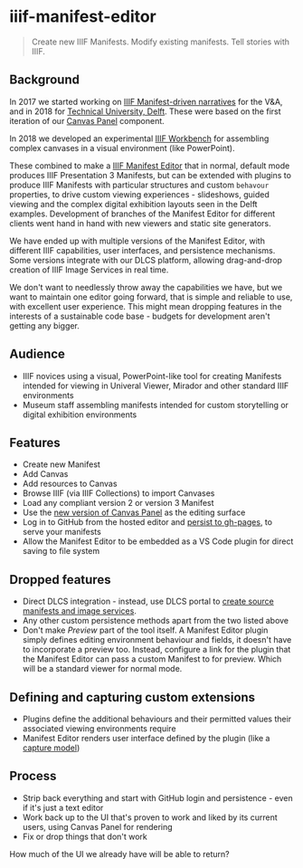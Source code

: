 # iiif-manifest-editor

> Create new IIIF Manifests. Modify existing manifests. Tell stories with IIIF.

## Background

In 2017 we started working on [IIIF Manifest-driven narratives](https://medium.com/digirati-ch/reaching-into-collections-to-tell-stories-3dc32a1772af) for the V&A, and in 2018 for [Technical University, Delft](https://drive.google.com/file/d/1ZRXJaOYNbOD0jsOF79maKhxl5re4-2Kt/view). These were based on the first iteration of our [Canvas Panel](https://canvas-panel.digirati.com/#/) component.

In 2018 we developed an experimental [IIIF Workbench](https://www.youtube.com/watch?v=HHQdQ8Ti5eI&t=12s) for assembling complex canvases in a visual environment (like PowerPoint).

These combined to make a [IIIF Manifest Editor](https://www.youtube.com/watch?v=D8oA3rHbvPM) that in normal, default mode produces IIIF Presentation 3 Manifests, but can be extended with plugins to produce IIIF Manifests with particular structures and custom `behavour` properties, to drive custom viewing experiences - slideshows, guided viewing and the complex digital exhibition layouts seen in the Delft examples. Development of branches of the Manifest Editor for different clients went hand in hand with new viewers and static site generators.

We have ended up with multiple versions of the Manifest Editor, with different IIIF capabilities, user interfaces, and persistence mechanisms. Some versions integrate with our DLCS platform, allowing drag-and-drop creation of IIIF Image Services in real time.

We don't want to needlessly throw away the capabilities we have, but we want to maintain one editor going forward, that is simple and reliable to use, with excellent user experience. This might mean dropping features in the interests of a sustainable code base - budgets for development aren't getting any bigger.


## Audience

 - IIIF novices using a visual, PowerPoint-like tool for creating Manifests intended for viewing in Univeral Viewer, Mirador and other standard IIIF environments
 - Museum staff assembling manifests intended for custom storytelling or digital exhibition environments


## Features

 - Create new Manifest
 - Add Canvas
 - Add resources to Canvas
 - Browse IIIF (via IIIF Collections) to import Canvases
 - Load any compliant version 2 or version 3 Manifest
 - Use the [new version of Canvas Panel](https://deploy-preview-50--iiif-canvas-panel.netlify.app/) as the editing surface
 - Log in to GitHub from the hosted editor and [persist to gh-pages](https://github.com/digirati-co-uk/iiif-manifest-editor/issues/1), to serve your manifests
 - Allow the Manifest Editor to be embedded as a VS Code plugin for direct saving to file system  

## Dropped features

 - Direct DLCS integration - instead, use DLCS portal to [create source manifests and image services](https://drive.google.com/file/d/14d-HcbftIt1qMhx-qV1jf29Hkn9e03E2/view?usp=sharing).
 - Any other custom persistence methods apart from the two listed above
 - Don't make _Preview_ part of the tool itself. A Manifest Editor plugin simply defines editing environment behaviour and fields, it doesn't have to incorporate a preview too. Instead, configure a link for the plugin that the Manifest Editor can pass a custom Manifest to for preview. Which will be a standard viewer for normal mode.

## Defining and capturing custom extensions

 - Plugins define the additional behaviours and their permitted values their associated viewing environments require
 - Manifest Editor renders user interface defined by the plugin (like a [capture model](https://cultural-heritage.digirati.com/building-blocks/annotation-studio/))

 ## Process

 - Strip back everything and start with GitHub login and persistence - even if it's just a text editor
 - Work back up to the UI that's proven to work and liked by its current users, using Canvas Panel for rendering
 - Fix or drop things that don't work

 How much of the UI we already have will be able to return?